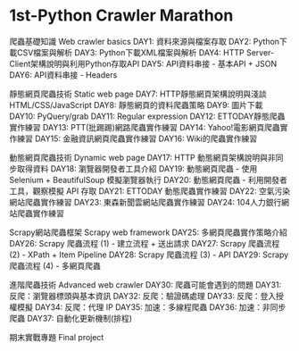 # 1st-Python Crawler Marathon

爬蟲基礎知識 Web crawler basics
DAY1: 資料來源與檔案存取
DAY2: Python下載CSV檔案與解析
DAY3: Python下載XML檔案與解析
DAY4: HTTP Server-Client架構說明與利用Python存取API
DAY5: API資料串接 - 基本API + JSON
DAY6: API資料串接 - Headers

靜態網頁爬蟲技術 Static web page
DAY7: HTTP靜態網頁架構說明與淺談HTML/CSS/JavaScript
DAY8: 靜態網頁的資料爬蟲策略
DAY9: 圖片下載
DAY10: PyQuery/grab
DAY11: Regular expression
DAY12: ETTODAY靜態爬蟲實作練習
DAY13: PTT(批踢踢)網路爬蟲實作練習
DAY14: Yahoo!電影網頁爬蟲實作練習
DAY15: 金融資訊網頁爬蟲實作練習
DAY16: Wiki的爬蟲實作練習

動態網頁爬蟲技術 Dynamic web page
DAY17: HTTP 動態網頁架構說明與非同步取得資料
DAY18: 瀏覽器開發者工具介紹
DAY19: 動態網頁爬蟲 - 使用Selenium + BeautifulSoup 模擬瀏覽器執行
DAY20: 動態網頁爬蟲 - 利用開發者工具，觀察模擬 API 存取
DAY21: ETTODAY 動態爬蟲實作練習
DAY22: 空氣污染網站爬蟲實作練習
DAY23: 東森新聞雲網站爬蟲實作練習
DAY24: 104人力銀行網站爬蟲實作練習

Scrapy網站爬蟲框架 Scrapy web framework
DAY25: 多網頁爬蟲實作策略介紹
DAY26: Scrapy 爬蟲流程 (1) - 建立流程 + 送出請求
DAY27: Scrapy 爬蟲流程 (2) - XPath + Item Pipeline
DAY28: Scrapy 爬蟲流程 (3) - API
DAY29: Scrapy 爬蟲流程 (4) - 多網頁爬蟲

進階爬蟲技術 Advanced web crawler
DAY30: 爬蟲可能會遇到的問題
DAY31: 反爬：瀏覽器標頭與基本資訊
DAY32: 反爬：驗證碼處理
DAY33: 反爬：登入授權模擬
DAY34: 反爬：代理 IP
DAY35: 加速：多線程爬蟲
DAY36: 加速：非同步爬蟲
DAY37: 自動化更新機制(排程)

期末實戰專題 Final project
